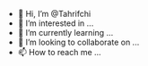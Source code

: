 - 👋 Hi, I’m @Tahrifchi
- 👀 I’m interested in ...
- 🌱 I’m currently learning ...
- 💞️ I’m looking to collaborate on ...
- 📫 How to reach me ...

<!---
Tahrifchi/Tahrifchi is a ✨ special ✨ repository because its `README.md` (this file) appears on your GitHub profile.
You can click the Preview link to take a look at your changes.
--->
